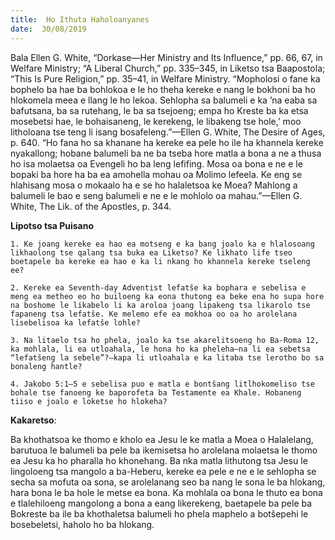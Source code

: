 ```yaml
---
title:  Ho Ithuta Haholoanyanes
date:  30/08/2019
---
```


Bala Ellen G. White, “Dorkase—Her Ministry and Its Influence,” pp. 66, 67, in Welfare Ministry; “A Liberal Church,” pp. 335–345, in Liketso tsa Baapostola; “This Is Pure Religion,” pp. 35–41, in Welfare Ministry. “Mopholosi o fane ka bophelo ba hae ba bohlokoa e le ho theha kereke e nang le bokhoni ba ho hlokomela meea e llang le ho lekoa. Sehlopha sa balumeli e ka ’na eaba sa bafutsana, ba sa rutehang, le ba sa tsejoeng; empa ho Kreste ba ka etsa mosebetsi hae, le bohaisaneng, le kerekeng, le libakeng tse hole,’ moo litholoana tse teng li isang bosafeleng.”—Ellen G. White, The Desire of Ages, p. 640. “Ho fana ho sa khanane ha kereke ea pele ho ile ha khannela kereke nyakallong; hobane balumeli ba ne ba tseba hore matla a bona a ne a thusa ho isa molaetsa oa Evengeli ho ba leng lefifing. Mosa oa bona e ne e le bopaki ba hore ha ba ea amohella mohau oa Molimo lefeela. Ke eng se hlahisang mosa o mokaalo ha e se ho halaletsoa ke Moea? Mahlong a balumeli le bao e seng balumeli e ne e le mohlolo oa mahau.”—Ellen G. White, The Lik. of the Apostles, p. 344.

**Lipotso tsa Puisano**

`1.	Ke joang kereke ea hao ea motseng e ka bang joalo ka e hlalosoang likhaolong tse qalang tsa buka ea Liketso? Ke likhato life tseo boetapele ba kereke ea hao e ka li nkang ho khannela kereke tseleng ee?`

`2.	Kereke ea Seventh-day Adventist lefatše ka bophara e sebelisa e meng ea metheo eo ho builoeng ka eona thutong ea beke ena ho supa hore na boshome le likabelo li ka aroloa joang lipakeng tsa likarolo tse fapaneng tsa lefatše. Ke melemo efe ea mokhoa oo oa ho arolelana lisebelisoa ka lefatše lohle?`

`3.	Na litaelo tsa ho phela, joalo ka tse akarelitsoeng ho Ba-Roma 12, ka mohlala, li ea utloahala, le hona ho ka pheleha—na li ea sebetsa “lefatšeng la sebele”?—kapa li utloahala e ka litaba tse lerotho bo sa bonaleng hantle?`

`4.	Jakobo 5:1–5 e sebelisa puo e matla e bontšang litlhokomeliso tse bohale tse fanoeng ke baporofeta ba Testamente ea Khale. Hobaneng tiiso e joalo e loketse ho hlokeha?`

**Kakaretso**:

Ba khothatsoa ke thomo e kholo ea Jesu le ke matla a Moea o Halalelang, barutuoa le balumeli ba pele ba ikemisetsa ho arolelana molaetsa le thomo ea Jesu ka ho pharalla ho khonehang. Ba nka matla lithutong tsa Jesu le lingoloeng tsa mangolo a ba-Heberu, kereke ea pele e ne e le sehlopha se secha sa mofuta oa sona, se arolelanang seo ba nang le sona le ba hlokang, hara bona le ba hole le metse ea bona. Ka mohlala oa bona le thuto ea bona e tlalehiloeng mangolong a bona a eang likerekeng, baetapele ba pele ba Bokreste ba ile ba khothaletsa balumeli ho phela maphelo a botšepehi le bosebeletsi, haholo ho ba hlokang.